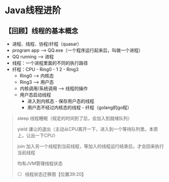# Java线程进阶

## 【回顾】线程的基本概念

- 进程、线程、协程/纤程（quasar）
- program app --> QQ.exe（一个程序运行起来后，叫做一个进程）
- QQ running --> 进程
- 线程：一个进程里面的不同的执行路径
- 纤程：CPU - Ring0 - 1 2 - Ring3
  - Ring0 --> 内核态
  - Ring3 --> 用户态
  - 内核调用/系统调用 --> 线程的操作
  - 用户态启动线程
    - 进入到内核态 - 保存用户态的线程
    - 用户态不经过内核态的线程 - 纤程（golang的go程）



> sleep 线程睡眠（规定的时间到了后，会加入到就绪队列）
>
> yield 谦让的退出（主动从CPU离开一下，进入到一个等待队列里。本质上，让出一下CPU）
>
> join 加入另一个线程到当前线程，等加入的线程运行结束后，才会回来执行当前线程
>
> 
>
> 均有JVM管理线程状态
>
> - [ ] 线程状态迁移图【位置39:20】
